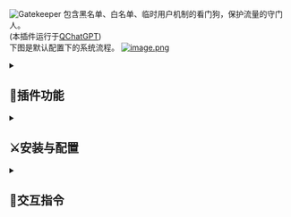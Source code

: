 ![Gatekeeper](https://socialify.git.ci/zuo-shi-yun/Gatekeeper/image?description=1&descriptionEditable=QChatGPT%E7%9A%84%E7%9C%8B%E9%97%A8%E7%8B%97%EF%BC%8C%E5%8C%85%E5%90%AB%E9%BB%91%E7%99%BD%E5%90%8D%E5%8D%95%E3%80%81%E4%B8%B4%E6%97%B6%E7%94%A8%E6%88%B7%E6%9C%BA%E5%88%B6&logo=https%3A%2F%2Fi.postimg.cc%2FJ4D42xfw%2Fpug.png&name=1&theme=Light)
包含黑名单、白名单、临时用户机制的看门狗，保护流量的守门人。<br/>
(本插件运行于[QChatGPT](https://github.com/RockChinQ/QChatGPT))<br/>
下图是默认配置下的系统流程。
[![image.png](https://i.postimg.cc/ZntkCP5g/image.png)](https://postimg.cc/sQcHLhS9)
<details>
<summary> 

## :muscle:插件功能

</summary>

<details><summary>黑白名单机制</summary>

- 如在白名单直接放行。
- 如在黑名单则禁止请求。
- 可动态控制黑白名单是否开启、黑白名单QQ号。

</details>

<details>
<summary>临时用户机制</summary>

- 临时用户：即不在白名单也不在黑名单的用户。
- 对该类用户分配最大请求配额（可在范围内随机分配），在配额内的请求可以正常发送。
- 超出配额的请求根据配置自动回复超额提示信息。
- 根据配置自动重置配额。
- 可动态控制是否开启临时用户机制。

</details>


</details>

<details>
<summary>

## :crossed_swords:安装与配置

</summary>
<details>
<summary>安装</summary>

- 运行`!plugin get https://github.com/zuo-shi-yun/Gatekeeper.git`
- 进入插件目录执行`pip install -r requirements.txt`

</details>
<details>
<summary>配置</summary>

- 如果你不熟悉yaml格式文件，请使用指令修改配置，所有配置**均可**通过指令动态修改。
- 系统相关配置存于config.py文件中。
- 可于config-temporary.yml文件中查看每一项配置的详细说明。**在该文件修改配置无效！！**
- 可对插件运行逻辑、黑白名单机制、临时用户机制进行配置。

</details>

</details>

<details>
<summary>

## :calling:交互指令

</summary>

### 说明

- 下面的所有指令(cmd)均有两种形式，“**!cmd**”以及“**cmd**”。  
  其中“**cmd**”形式的指令只有当config文件中normal_cmd字段为True时有效（默认为True）。  
  下文中“**!**”省略不写，若使用“!cmd”形式时别忘了加。
- 所有命令**仅对**管理员生效。
- 可以向机器人发送"**看门狗**"快速查看指令说明

<details>
<summary>

### 白名单

</summary>

1. **打开白名单**："打开白名单"。
2. **添加qq号到白名单**："添加白名单 qq号1 qq号2"。  
   tips：不限制添加的qq号数量，以空格分隔。
3. **删除白名单qq号**："删除白名单 qq号"
4. **关闭白名单**："关闭白名单"。
5. **查询白名单中所有的qq号**："查询白名单"

</details>

<details>
<summary>

### 黑名单

</summary>

1. **打开黑名单**："打开黑名单"。
2. **添加qq号到黑名单**："添加黑名单 qq号1 qq号2"。  
   tips：不限制添加的qq号数量，以空格分隔。
3. **删除黑名单qq号**："删除黑名单 qq号"
4. **关闭黑名单**："关闭黑名单"。
5. **查询黑名单中的所有qq号**："查询黑名单"

</details>

<details>
<summary>

### 临时用户

</summary>

1. **打开临时用户机制**："打开临时用户"。
2. **设置临时用户最高配额**："设置最高 请求数"  
   eg：设置临时用户最高请求数为10：设置最高 10  
   tips：当随机配额关闭时，每个用户的最高配额均为该参数。
3. **设置配额刷新天数**："设置天数 天数"  
   eg：设置配额刷新间隔为1天：设置天数 1
4. **设置超额提示信息**："设置信息 提示信息"  
   tips：提示信息中以“{}”代表配额刷新天数，空格代表换行。
5. **打开随机配额机制**："打开随机配额"  
   tips：开启后将随机从[最低配额, 最高配额]范围内给用户随机分配配额
6. **设置临时用户最低配额**："设置最低 请求数"。
7. **关闭临时用户机制**："关闭临时用户"
8. **关闭随机配额机制**："关闭随机配额"

</details>

<details>
<summary>

### 运行逻辑

</summary>

1. **打开"cmd"形式的指令**："打开普通指令"。
2. **关闭"cmd"形式的指令**："关闭普通指令"。
3. **打开阻止其余插件行为**："打开插件阻止"  
   tips：可以通过更改plugins/settings.json中order字段中每个插件名称的前后顺序，以达到精准控制屏蔽某些插件的目的。
4. **关闭阻止其余插件行为**："关闭插件阻止"
5. **查询系统所有配置项**："查询配置"

</details>

</details>